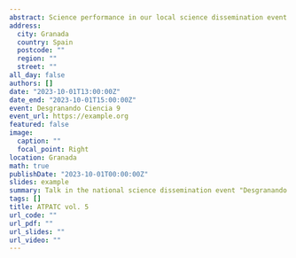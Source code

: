 ```yaml
---
abstract: Science performance in our local science dissemination event "ATPATC" in Granada, Spain. It was the fifth edition of the event and we perform a small theatre play and a science song. 
address:
  city: Granada
  country: Spain
  postcode: ""
  region: ""
  street: ""
all_day: false
authors: []
date: "2023-10-01T13:00:00Z"
date_end: "2023-10-01T15:00:00Z"
event: Desgranando Ciencia 9
event_url: https://example.org
featured: false
image:
  caption: ""
  focal_point: Right
location: Granada
math: true
publishDate: "2023-10-01T00:00:00Z"
slides: example
summary: Talk in the national science dissemination event "Desgranando Ciencia" in Granada, Spain. The talk was about my research on recommendation systems, their advantages and limitations.
tags: []
title: ATPATC vol. 5
url_code: ""
url_pdf: ""
url_slides: ""
url_video: ""
---
```



